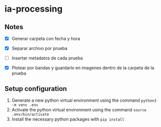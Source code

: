 # ia-processing

## Notes
-[X] Generar carpeta con fecha y hora
-[x] Separar archivo por prueba
-[ ] Insertar metadatos de cada prueba
-[x] Plotear por bandas y guardarlo en imagenes dentro de la carpeta de la prueba


## Setup configuration
1. Generate a new python virtual environment using the command `python3 -m venv .env`
2. Activate the python virtual environment using the command `source .env/bin/activate`
3. Install the necessary python packages with `pip install`
